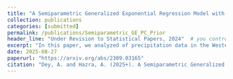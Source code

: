 ```yaml
---
title: "A Semiparametric Generalized Exponential Regression Model with a Principled Distance-based Prior for Analyzing Trends in Rainfall"
collection: publications
categories: [submitted]
permalink: /publications/Semiparametric_GE_PC_Prior
header_line: "Under Revision to Statistical Papers, 2024"  # you control this line fully
excerpt: "In this paper, we analyzed of precipitation data in the Western Ghats region from 1901 to 2022 by developing a semiparametric GE regression model that extends the GE distribution to a regression setting. We also constructed a novel class of penalized complexity prior for the shape parameter of the GE distribution."
date: 2025-08-27
paperurl: "https://arxiv.org/abs/2309.03165"
citation: "Dey, A. and Hazra, A. (2025+). A Semiparametric Generalized Exponential Regression Model with a Principled Distance-based Prior for Analyzing Trends in Rainfall."
---
```


